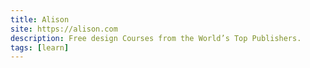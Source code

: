 ```yaml
---
title: Alison
site: https://alison.com
description: Free design Courses from the World’s Top Publishers.
tags: [learn]
---
```

